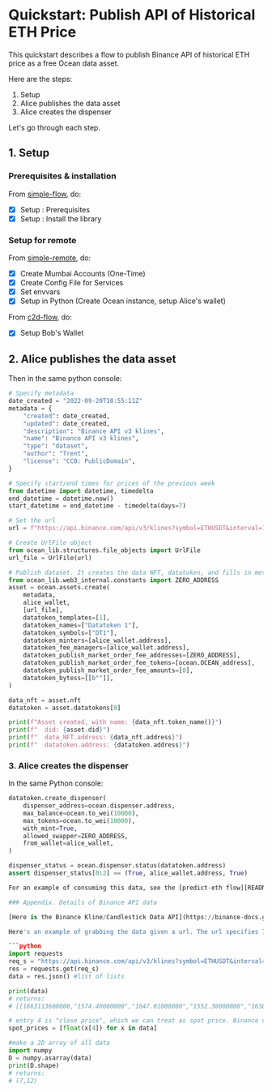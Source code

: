 <!--
Copyright 2022 Ocean Protocol Foundation
SPDX-License-Identifier: Apache-2.0
-->

# Quickstart: Publish API of Historical ETH Price

This quickstart describes a flow to publish Binance API of historical ETH price as a free Ocean data asset. 

Here are the steps:

1.  Setup
2.  Alice publishes the data asset
3.  Alice creates the dispenser

Let's go through each step.

## 1. Setup

### Prerequisites & installation

From [simple-flow](data-nfts-and-datatokens-flow.md), do:
- [x] Setup : Prerequisites
- [x] Setup : Install the library

### Setup for remote

From [simple-remote](simple-remote.md), do:
- [x] Create Mumbai Accounts (One-Time)
- [x] Create Config File for Services
- [x] Set envvars
- [x] Setup in Python (Create Ocean instance, setup Alice's wallet)

From [c2d-flow](c2d-flow.md), do:
- [x] Setup Bob's Wallet

## 2. Alice publishes the data asset

Then in the same python console:
```python
# Specify metadata
date_created = "2022-09-20T10:55:11Z"
metadata = {
    "created": date_created,
    "updated": date_created,
    "description": "Binance API v3 klines",
    "name": "Binance API v3 klines",
    "type": "dataset",
    "author": "Trent",
    "license": "CC0: PublicDomain",
}

# Specify start/end times for prices of the previous week
from datetime import datetime, timedelta
end_datetime = datetime.now() 
start_datetime = end_datetime - timedelta(days=7) 

# Set the url
url = f"https://api.binance.com/api/v3/klines?symbol=ETHUSDT&interval=1d&startTime={int(start_datetime.timestamp())*1000}&endTime={int(end_datetime.timestamp())*1000}"

# Create UrlFile object
from ocean_lib.structures.file_objects import UrlFile
url_file = UrlFile(url)

# Publish dataset. It creates the data NFT, datatoken, and fills in metadata
from ocean_lib.web3_internal.constants import ZERO_ADDRESS
asset = ocean.assets.create(
    metadata,
    alice_wallet,
    [url_file],
    datatoken_templates=[1],
    datatoken_names=["Datatoken 1"],
    datatoken_symbols=["DT1"],
    datatoken_minters=[alice_wallet.address],
    datatoken_fee_managers=[alice_wallet.address],
    datatoken_publish_market_order_fee_addresses=[ZERO_ADDRESS],
    datatoken_publish_market_order_fee_tokens=[ocean.OCEAN_address],
    datatoken_publish_market_order_fee_amounts=[0],
    datatoken_bytess=[[b""]],
)

data_nft = asset.nft
datatoken = asset.datatokens[0]

print(f"Asset created, with name: {data_nft.token_name()}")
print(f"  did: {asset.did}")
print(f"  data_NFT.address: {data_nft.address}")
print(f"  datatoken.address: {datatoken.address}")
```

### 3. Alice creates the dispenser

In the same Python console:
```python
datatoken.create_dispenser(
    dispenser_address=ocean.dispenser.address,
    max_balance=ocean.to_wei(10000),
    max_tokens=ocean.to_wei(10000),
    with_mint=True,
    allowed_swapper=ZERO_ADDRESS,
    from_wallet=alice_wallet,
)

dispenser_status = ocean.dispenser.status(datatoken.address)
assert dispenser_status[0:2] == (True, alice_wallet.address, True)

For an example of consuming this data, see the [predict-eth flow][READMEs/predict-eth.md].

### Appendix. Details of Binance API data

[Here is the Binance Kline/Candlestick Data API](https://binance-docs.github.io/apidocs/spot/en/#kline-candlestick-data).

Here's an example of grabbing the data given a url. The url specifies 7 days.

```python
import requests
req_s = "https://api.binance.com/api/v3/klines?symbol=ETHUSDT&interval=1d&startTime=1663110211000&endTime=1663715011000"
res = requests.get(req_s)
data = res.json() #list of lists

print(data)
# returns:
# [[1663113600000,"1574.40000000","1647.01000000","1552.38000000","1638.39000000","764562.53930000",1663199999999,"1222499363.04636600",1088561,"401130.51880000","641555247.03558200","0"],[1663200000000,"1638.40000000","1655.20000000","1458.00000000","1472.75000000","1335499.80470000",1663286399999,"2095367507.33233400",1748683,"677767.22230000","1065686121.99748000","0"],[1663286400000,"1472.76000000","1483.35000000","1405.52000000","1433.90000000","693597.24250000",1663372799999,"1006033555.19748100",1111984,"339284.67190000","492281156.22353200","0"],[1663372800000,"1433.90000000","1476.13000000","1409.12000000","1468.83000000","421391.37430000",1663459199999,"608805593.71431500",694945,"214030.86210000","309280515.75244900","0"],[1663459200000,"1468.82000000","1469.63000000","1325.55000000","1334.51000000","804113.46800000",1663545599999,"1118416540.56069700",990605,"389497.83390000","541430482.23444900","0"],[1663545600000,"1334.51000000","1393.35000000","1280.00000000","1375.98000000","974855.19800000",1663631999999,"1293086590.94143200",1235360,"490443.56970000","650755506.31086900","0"],[1663632000000,"1375.98000000","1384.78000000","1312.71000000","1321.54000000","641357.58960000",1663718399999,"867278414.69410100",954588,"318605.63970000","430884515.51174400","0"]]

# entry 4 is "close price", which we can treat as spot price. Binance docs have details.
spot_prices = [float(x[4]) for x in data]

#make a 2D array of all data
import numpy
D = numpy.asarray(data)
print(D.shape)
# returns:
# (7,12)
```







